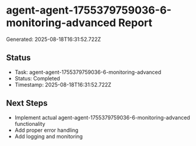 # agent-agent-1755379759036-6-monitoring-advanced Report

Generated: 2025-08-18T16:31:52.722Z

## Status
- Task: agent-agent-1755379759036-6-monitoring-advanced
- Status: Completed
- Timestamp: 2025-08-18T16:31:52.722Z

## Next Steps
- Implement actual agent-agent-1755379759036-6-monitoring-advanced functionality
- Add proper error handling
- Add logging and monitoring
